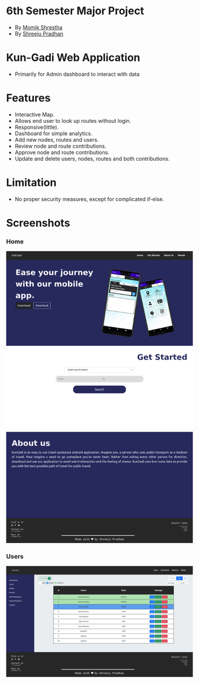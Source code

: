 # 6th Semester Major Project
- By <a href="github.com/PG-Momik">Momik Shrestha</a>
- By <a href="github.com/shreejupradhan">Shreeju Pradhan</a>

# Kun-Gadi Web Application
- Primarily for Admin dashboard to interact with data

# Features
- Interactive Map.
- Allows end user to look up routes without login.
- Responsive(little).
- Dashboard for simple analytics.
- Add new nodes, routes and users.
- Review node and route contributions.
- Approve node and route contributions.
- Update and delete users, nodes, routes and both contributions.

# Limitation
- No proper security measures, except for complicated if-else.

# Screenshots

### Home 
![](screenshots/home.jpg)

### Users
![](screenshots/User.jpg)